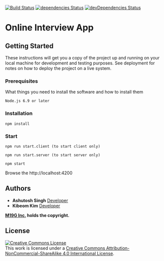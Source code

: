 [![Build Status](https://travis-ci.org/m19g/online-test.svg?branch=master)](https://travis-ci.org/m19g/online-test)
[![dependencies Status](https://david-dm.org/m19g/online-test/status.svg)](https://david-dm.org/m19g/online-test)
[![devDependencies Status](https://david-dm.org/m19g/online-test/dev-status.svg)](https://david-dm.org/m19g/online-test?type=dev)

# Online Interview App

## Getting Started

These instructions will get you a copy of the project up and running on your local machine for development and testing purposes. See deployment for notes on how to deploy the project on a live system.

### Prerequisites

What things you need to install the software and how to install them

```
Node.js 6.9 or later
```

### Installation
```
npm install
```

### Start
 ```
 npm run start.client (to start client only)
 ```

 ```
 npm run start.server (to start server only)
 ```

 ```
 npm start
 ```
 Browse the http://localhost:4200

 ## Authors

* **Ashutosh Singh** [Developer](https://github.com/erashu212)
* **Kibeom Kim**     [Developer](https://github.com/m19g)

**[M19G Inc.](http://www.m19g.com) holds the copyright.**


## License
<a rel="license" href="http://creativecommons.org/licenses/by-nc-sa/4.0/"><img alt="Creative Commons License" style="border-width:0" src="https://i.creativecommons.org/l/by-nc-sa/4.0/88x31.png" /></a><br />This work is licensed under a <a rel="license" href="http://creativecommons.org/licenses/by-nc-sa/4.0/">Creative Commons Attribution-NonCommercial-ShareAlike 4.0 International License</a>.
